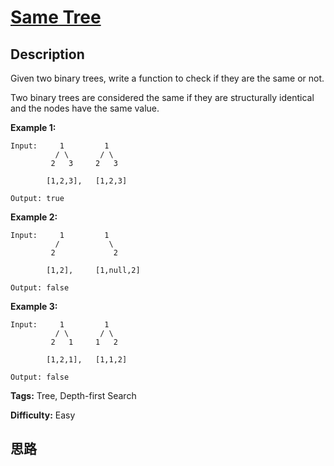 # [Same Tree][title]

## Description

Given two binary trees, write a function to check if they are the same or not.

Two binary trees are considered the same if they are structurally identical
and the nodes have the same value.

**Example 1:**
            Input:     1         1              / \       / \             2   3     2   3                [1,2,3],   [1,2,3]        Output: true    

**Example 2:**
            Input:     1         1              /           \             2             2                [1,2],     [1,null,2]        Output: false    

**Example 3:**
            Input:     1         1              / \       / \             2   1     1   2                [1,2,1],   [1,1,2]        Output: false    


**Tags:** Tree, Depth-first Search

**Difficulty:** Easy

## 思路

[title]: https://leetcode.com/problems/same-tree
